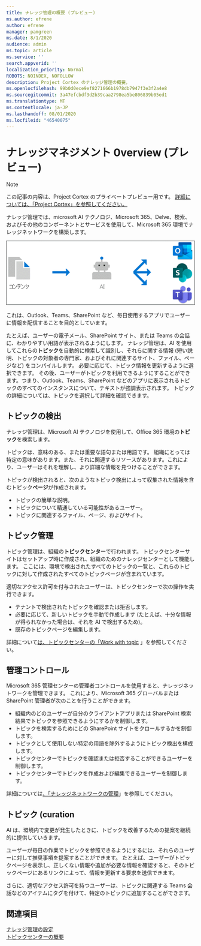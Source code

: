 ```yaml
---
title: ナレッジ管理の概要 (プレビュー)
ms.author: efrene
author: efrene
manager: pamgreen
ms.date: 8/1/2020
audience: admin
ms.topic: article
ms.service: ''
search.appverid: ''
localization_priority: Normal
ROBOTS: NOINDEX, NOFOLLOW
description: Project Cortex のナレッジ管理の概要。
ms.openlocfilehash: 99b0d0ece9ef8271666b1978db7947f3e3f2a4e8
ms.sourcegitcommit: 3a47efcbdf3d2b39caa2798ea5be806839b05ed1
ms.translationtype: MT
ms.contentlocale: ja-JP
ms.lasthandoff: 08/01/2020
ms.locfileid: "46540075"
---
```

# <a name="knowledge-management-0verview-preview"></a>ナレッジマネジメント 0verview (プレビュー)

> [!Note] 
> この記事の内容は、Project Cortex のプライベートプレビュー用です。 [詳細については、「Project Cortex」を参照してください。](https://aka.ms/projectcortex) 

ナレッジ管理では、microsoft AI テクノロジ、Microsoft 365、Delve、検索、およびその他のコンポーネントとサービスを使用して、Microsoft 365 環境でナレッジネットワークを構築します。 

   ![ナレッジ管理フロー](../media/content-understanding/knowledge-management-flowchart.png) </br> 

これは、Outlook、Teams、SharePoint など、毎日使用するアプリでユーザーに情報を配信することを目的としています。

たとえば、ユーザーの電子メール、SharePoint サイト、または Teams の会話に、わかりやすい用語が表示されるようにします。 ナレッジ管理は、AI を使用してこれらの**トピック**を自動的に検索して識別し、それらに関する情報 (短い説明、トピックの対象者の専門家、およびそれに関連するサイト、ファイル、ページなど) をコンパイルします。 必要に応じて、トピック情報を更新するように選択できます。 その後、ユーザーがトピックを利用できるようにすることができます。つまり、Outlook、Teams、SharePoint などのアプリに表示されるトピックのすべてのインスタンスについて、テキストが強調表示されます。 トピックの詳細については、トピックを選択して詳細を確認できます。


## <a name="topic-discovery"></a>トピックの検出

ナレッジ管理は、Microsoft AI テクノロジを使用して、Office 365 環境の**トピック**を検索します。

トピックは、意味のある、または重要な語句または用語です。 組織にとっては特定の意味があります。また、それに関連するリソースがあります。これにより、ユーザーはそれを理解し、より詳細な情報を見つけることができます。

トピックが検出されると、次のようなトピック検出によって収集された情報を含むトピック**ページ**が作成されます。

- トピックの簡単な説明。
- トピックについて精通している可能性があるユーザー。
- トピックに関連するファイル、ページ、およびサイト。


## <a name="topic-management"></a>トピック管理

トピック管理は、組織の**トピックセンター**で行われます。 トピックセンターサイトはセットアップ時に作成され、組織のためのナレッジセンターとして機能します。 ここには、環境で検出されたすべてのトピックの一覧と、これらのトピックに対して作成されたすべてのトピックページが含まれています。 

適切なアクセス許可を付与されたユーザーは、トピックセンターで次の操作を実行できます。

- テナントで検出されたトピックを確認または拒否します。
- 必要に応じて、新しいトピックを手動で作成します (たとえば、十分な情報が得られなかった場合は、それを AI で検出するため)。
- 既存のトピックページを編集します。</br>

詳細について[は、トピックセンターの「Work with topic](work-with-topics.md) 」を参照してください。  


## <a name="admin-controls"></a>管理コントロール

Microsoft 365 管理センターの管理者コントロールを使用すると、ナレッジネットワークを管理できます。 これにより、Microsoft 365 グローバルまたは SharePoint 管理者が次のことを行うことができます。

- 組織内のどのユーザーが自分のクライアントアプリまたは SharePoint 検索結果でトピックを参照できるようにするかを制御します。
- トピックを検索するためにどの SharePoint サイトをクロールするかを制御します。
- トピックとして使用しない特定の用語を除外するようにトピック検出を構成します。
- トピックセンターでトピックを確認または拒否することができるユーザーを制御します。
- トピックセンターでトピックを作成および編集できるユーザーを制御します。

詳細については[、「ナレッジネットワークの管理](manage-knowledge-network.md)」を参照してください。 

## <a name="topic-curation"></a>トピック (curation

AI は、環境内で変更が発生したときに、トピックを改善するための提案を継続的に提供していきます。

ユーザーが毎日の作業でトピックを参照できるようにするには、それらのユーザーに対して推奨事項を提案することができます。 たとえば、ユーザーがトピックページを表示し、正しくない情報や追加が必要な情報を確認すると、そのトピックページにあるリンクによって、情報を更新する要求を送信できます。

さらに、適切なアクセス許可を持つユーザーは、トピックに関連する Teams 会話などのアイテムにタグを付けて、特定のトピックに追加することができます。




## <a name="see-also"></a>関連項目
[ナレッジ管理の設定](set-up-knowledge-network.md)</br>
[トピックセンターの概要](topic-center-overview.md)